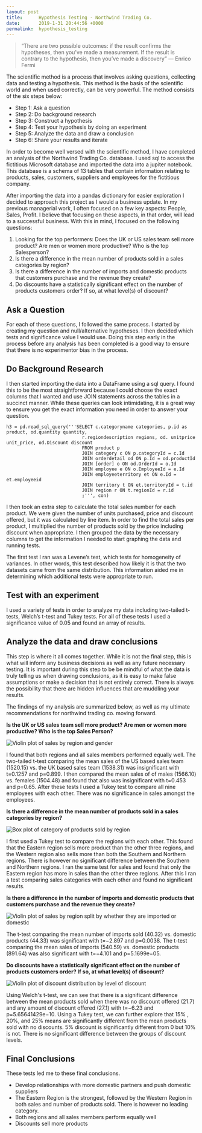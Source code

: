 ```yaml
---
layout: post
title:      Hypothesis Testing - Northwind Trading Co.
date:       2019-1-31 20:44:56 +0000
permalink:  hypothesis_testing
---
```

>“There are two possible outcomes: if the result confirms the hypotheses, then you’ve made a measurement. If the result is contrary to the hypothesis, then you’ve made a discovery”
— Enrico Fermi 


The scientific method is a process that involves asking questions, collecting data and testing a hypothesis. This method is the basis of the scientific world and when used correctly, can be very powerful. The method consists of the six steps below: 

* Step 1: Ask a question
* Step 2: Do background research
* Step 3: Construct a hypothesis
* Step 4: Test your hypothesis by doing an experiment
* Step 5: Analyze the data and draw a conclusion
* Step 6: Share your results and iterate

In order to become well versed with the scientific method, I have completed an analysis of the Northwind Trading Co. database. I used sql to access the fictitious Microsoft database and imported the data into a jupiter notebook. This database is a schema of 13 tables that contain information relating to products, sales, customers, suppliers and employees for the fictitious company. 

After importing the data into a pandas dictionary for easier exploration I decided to approach this project as I would a business update. In my previous managerial work, I often focused on a few key aspects: People, Sales, Profit. I believe that focusing on these aspects, in that order, will lead to a successful business. With this in mind, I focused on the following questions:

1. Looking for the top performers: Does the UK or US sales team sell more product? Are men or women more productive? Who is the top Salesperson?
2. Is there a difference in the mean number of products sold in a sales categories by region?
3. Is there a difference in the number of imports and domestic products that customers purchase and the revenue they create?
4. Do discounts have a statistically significant effect on the number of products customers order? If so, at what level(s) of discount?

## Ask a Question

For each of these questions, I followed the same process. I started by creating my question and null/alternative hypotheses. I then decided which tests and significance value I would use. Doing this step early in the process before any analysis has been completed is a good way to ensure that there is no experimentor bias in the process. 

## Do Background Research
I then started importing the data into a DataFrame using a sql query. I found this to be the most straightforward because I could choose the exact columns that I wanted and use JOIN statements across the tables in a succinct manner. While these queries can look intimidating, it is a great way to ensure you get the exact information you need in order to answer your question. 

~~~
h3 = pd.read_sql_query('''SELECT c.categoryname categories, p.id as product, od.quantity quantity,
                            r.regiondescription regions, od. unitprice unit_price, od.Discount discount
                            FROM product p 
                            JOIN category c ON p.categoryId = c.Id
                            JOIN orderdetail od ON p.Id = od.productId
                            JOIN [order] o ON od.OrderId = o.Id
                            JOIN employee e ON o.EmployeeId = e.Id
                            JOIN employeeterritory et ON e.Id = et.employeeid
                            JOIN territory t ON et.territoryId = t.id
                            JOIN region r ON t.regionId = r.id
                            ;''', con)
~~~

I then took an extra step to calculate the total sales number for each product. We were given the number of units purchased, price and discount offered, but it was calculated by line item. In order to find the total sales per product, I multiplied the number of products sold by the price including discount when appropriate. I then grouped the data by the necessary columns to get the information I needed to start graphing the data and running tests. 

The first test I ran was a Levene’s test, which tests for homogeneity of variances. In other words, this test described how likely it is that the two datasets came from the same distribution. This information aided me in determining which additional tests were appropriate to run. 

## Test with an experiment

I used a variety of tests in order to analyze my data including two-tailed t-tests, Welch’s t-test and Tukey tests. For all of these tests I used a significance value of 0.05 and found an array of results. 

## Analyze the data and draw conclusions
This step is where it all comes together. While it is not the final step, this is what will inform any business decisions as well as any future necessary testing. It is important during this step to be be mindful of what the data is truly telling us when drawing conclusions, as it is easy to make false assumptions or make a decision that is not entirely correct. There is always the possibility that there are hidden influences that are muddling your results. 

The findings of my analysis are summarized below, as well as my ultimate recommendations for northwind trading co. moving forward. 

**Is the UK or US sales team sell more product? Are men or women more productive? Who is the top Sales Person?**

![Violin plot of sales by region and gender](img/H2_northwind.png)

I found that both regions and all sales members performed equally well. The two-tailed t-test comparing the mean sales of the US based sales team (1520.15) vs. the UK based sales team (1538.31) was insignificant with t=0.1257 and p=0.899. I then compared the mean sales of of males (1566.10) vs. females (1504.48) and found that also was insignificant with t=0.453 and p=0.65. After these tests I used a Tukey test to compare all nine employees with each other. There was no significance in sales amongst the employees. 

**Is there a difference in the mean number of products sold in a sales categories by region?**

![Box plot of category of products sold by region](img/H3_northwind.png)

I first used a Tukey test to compare the regions with each other. This found that the Eastern region sells more product than the other three regions, and the Western region also sells more than both the Southern and Northern regions. There is however no significant difference between the Southern and Northern regions. I ran the same test for sales and found that only the Eastern region has more in sales than the other three regions. After this I ran a test comparing sales categories with each other and found no significant results. 

**Is there a difference in the number of imports and domestic products that customers purchase and the revenue they create?**

![Violin plot of sales by region split by whether they are imported or domestic](img/H4_northwind.png)

The t-test comparing the mean number of imports sold (40.32) vs. domestic products (44.33) was significant with t=−2.897 and p=0.0038. The t-test comparing the mean sales of imports (540.59) vs. domestic products (891.64) was also significant with t=−4.101 and p=5.1699e−05. 

**Do discounts have a statistically significant effect on the number of products customers order? If so, at what level(s) of discount?**

![Violin plot of discount distribution by level of discount](img/H1_northwind.png)

Using Welch's t-test, we can see that there is a significant difference between the mean products sold when there was no discount offered (21.7) and any amount of discount offered (27.1) with t=−6.23 and p=5.65641429e−10. Using a Tukey test, we can further explore that 15% , 20%, and 25% means are significantly different from the mean products sold with no discounts. 5% discount is significantly different from 0 but 10% is not. There is no significant difference between the groups of discount levels.
 
## Final Conclusions
 
 These tests led me to these final conclusions.
 * Develop relationships with more domestic partners and push domestic suppliers
 * The Eastern Region is the strongest, followed by the Western Region in both sales and number of products sold. There is however no leading category.
 * Both regions and all sales members perform equally well
 * Discounts sell more products




